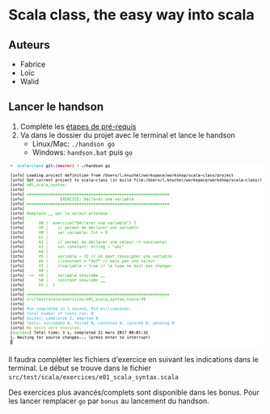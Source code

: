 # Scala class, the easy way into scala

## Auteurs

- Fabrice
- Loïc
- Walid

## Lancer le handson

1. Compléte les [étapes de pré-requis](prérequis.md)
2. Va dans le dossier du projet avec le terminal et lance le handson
    - Linux/Mac: `./handson go`
    - Windows: `handson.bat` puis `go`

![handson-terminal](doc/assets/handson-terminal.png)

Il faudra compléter les fichiers d'exercice en suivant les indications dans le terminal.
Le début se trouve dans le fichier `src/test/scala/exercices/e01_scala_syntax.scala`

Des exercices plus avancés/complets sont disponible dans les bonus.
Pour les lancer remplacer `go` par `bonus` au lancement du handson.
